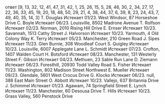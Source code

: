 ответ 
[9, 13, 32, 12, 41, 47, 31, 42, 1, 25, 26, 15, 5, 28, 46, 30, 2, 34, 27, 17, 22, 36, 33, 45, 19, 20, 18, 48, 50, 29, 21, 4, 38, 44, 37, 6, 39, 8, 23, 24, 43, 7, 49, 40, 35, 14, 3]
T. Douglas Истекает 01/23. West Windsor, 87 Horseshoe Drive
C. Boyle Истекает 06/23. Louisville, 8502 Madrone Avenue
T. Rolfson Истекает 02/23. Norman, 2010 Rising Hill Drive
E. Ernser Истекает 10/23. Savannah, 1513 Cathy Street
J. Halvorson Истекает 10/23. Yarmouth, 4 Old Colony Way
K. Terry Истекает 05/23. Manchester, 210 Green Road
J. Sipes Истекает 11/23. Glen Burnie, 308 Woodleaf Court
S. Quigley Истекает 10/23. Louisville, 6007 Applegate Lane
L. Schmidt Истекает 07/23. Crofton, 1407 Walden Court
H. Botsford Истекает 08/23. Manchester, 131 Westerly Street
F. Gibson Истекает 04/23. Methuen, 23 Sable Run Lane
D. Ziemann Истекает 06/23. Foresthill, 20930 Todd Valley Road
S. Fisher Истекает 11/23. Washington, 802 Madison Street Northwest
E. Mueller Истекает 09/23. Glendale, 5601 West Crocus Drive
G. Klocko Истекает 06/23. null, 388 East Main Street
O. Abbott Истекает 10/23. Vallejo, 637 Britannia Drive
J. Schimmel Истекает 01/23. Agawam, 74 Springfield Street
E. Lynch Истекает 11/23. Manchester, 60 Desousa Drive
T. Hills Истекает 10/23. Grass Valley, 560 Penstock Drive